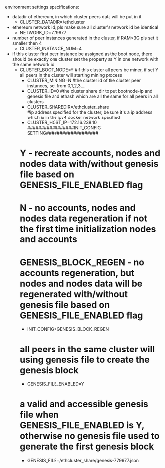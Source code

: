 environment settings specifications:

- datadir of ethereum, in which cluster peers data will be put in it
  - CLUSTER_DATADIR=/ethcluster
- ethereum network id, pls make sure all cluster's network id be identical
  - NETWORK_ID=779977
- number of peer instances generated in the cluster, if RAM<3G pls set it smaller then 4 
  - CLUSTER_INSTANCE_NUM=4
- if this cluster first peer instance be assigned as the boot node, there should be exactly one cluster set the property as Y in one network with the same network id
  - CLUSTER_BOOT_NODE=Y
      #if this cluster all peers be miner, if set Y all peers in the cluster will starting mining process
      - CLUSTER_MINING=N
      #the cluster id of the cluster peer instances, set from 0,1,2,3,...
      - CLUSTER_ID=0
      #the cluster share dir to put bootnode-ip and genesis file and ethash which are all the same for all peers in all clusters
      - CLUSTER_SHAREDIR=/ethcluster_share    
      #ip address specified for the cluster, be sure it's a ip address which is in the ipv4 docker network specified
      - CLUSTER_HOST_IP=172.16.238.10
      #################INIT_CONFIG SETTING###################
      # Y - recreate accounts, nodes and nodes data with/without genesis file based on GENESIS_FILE_ENABLED flag
      # N - no accounts, nodes and nodes data regeneration if not the first time initialization nodes and accounts
      # GENESIS_BLOCK_REGEN - no accounts regeneration, but nodes and nodes data will be regenerated with/without genesis file based on GENESIS_FILE_ENABLED flag
      - INIT_CONFIG=GENESIS_BLOCK_REGEN
      # all peers in the same cluster will using genesis file to create the genesis block
      - GENESIS_FILE_ENABLED=Y
      # a valid and accessible genesis file when GENESIS_FILE_ENABLED is Y, otherwise no genesis file used to generate the first genesis block
      - GENESIS_FILE=/ethcluster_share/genesis-779977.json
